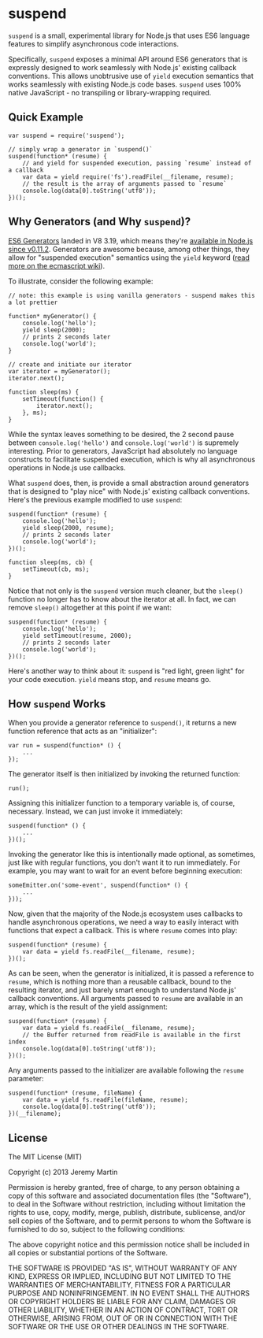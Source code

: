 # suspend

`suspend` is a small, experimental library for Node.js that uses ES6 language features to simplify asynchronous code interactions.

Specifically, `suspend` exposes a minimal API around ES6 generators that is expressly designed to work seamlessly with Node.js' existing callback conventions.  This allows unobtrusive use of  `yield` execution semantics that works seamlessly with existing Node.js code bases.  `suspend` uses 100% native JavaScript - no transpiling or library-wrapping required.

## Quick Example
    
    var suspend = require('suspend');

    // simply wrap a generator in `suspend()`
    suspend(function* (resume) {
        // and yield for suspended execution, passing `resume` instead of a callback
        var data = yield require('fs').readFile(__filename, resume);
        // the result is the array of arguments passed to `resume`
        console.log(data[0].toString('utf8'));
    })();

## Why Generators (and Why `suspend`)?

[ES6 Generators](http://wiki.ecmascript.org/doku.php?id=harmony:generators) landed in V8 3.19, which means they're [available in Node.js since v0.11.2](http://blog.nodejs.org/2013/05/13/node-v0-11-2-unstable/).  Generators are awesome because, among other things, they allow for "suspended execution" semantics using the `yield` keyword ([read more on the ecmascript wiki](http://wiki.ecmascript.org/doku.php?id=harmony:generators)).

To illustrate, consider the following example:

    // note: this example is using vanilla generators - suspend makes this a lot prettier

    function* myGenerator() {
        console.log('hello');
        yield sleep(2000);
        // prints 2 seconds later
        console.log('world');
    }

    // create and initiate our iterator
    var iterator = myGenerator();
    iterator.next();

    function sleep(ms) {
        setTimeout(function() {
            iterator.next();
        }, ms);
    }

While the syntax leaves something to be desired, the 2 second pause between `console.log('hello')` and `console.log('world')` is supremely interesting.  Prior to generators, JavaScript had absolutely no language constructs to facilitate suspended execution, which is why all asynchronous operations in Node.js use callbacks.

What `suspend` does, then, is provide a small abstraction around generators that is designed to "play nice" with Node.js' existing callback conventions.  Here's the previous example modified to use `suspend`:

    suspend(function* (resume) {
        console.log('hello');
        yield sleep(2000, resume);
        // prints 2 seconds later
        console.log('world');
    })();

    function sleep(ms, cb) {
        setTimeout(cb, ms);
    }

Notice that not only is the `suspend` version much cleaner, but the `sleep()` function no longer has to know about the iterator at all.  In fact, we can remove `sleep()` altogether at this point if we want:

    suspend(function* (resume) {
        console.log('hello');
        yield setTimeout(resume, 2000);
        // prints 2 seconds later
        console.log('world');
    })();

Here's another way to think about it: `suspend` is "red light, green light" for your code execution.  `yield` means stop, and `resume` means go.

## How `suspend` Works

When you provide a generator reference to `suspend()`, it returns a new function reference that acts as an "initializer":

    var run = suspend(function* () {
        ...
    });

The generator itself is then initialized by invoking the returned function:

    run();

Assigning this initializer function to a temporary variable is, of course, necessary.  Instead, we can just invoke it immediately:

    suspend(function* () {
        ...
    })();

Invoking the generator like this is intentionally made optional, as sometimes, just like with regular functions, you don't want it to run immediately.  For example, you may want to wait for an event before beginning execution:

    someEmitter.on('some-event', suspend(function* () {
        ...
    }));

Now, given that the majority of the Node.js ecosystem uses callbacks to handle asynchronous operations, we need a way to easily interact with functions that expect a callback.  This is where `resume` comes into play:

    suspend(function* (resume) {
        var data = yield fs.readFile(__filename, resume);
    })();

As can be seen, when the generator is initialized, it is passed a reference to `resume`, which is nothing more than a reusable callback, bound to the resulting iterator, and just barely smart enough to understand Node.js' callback conventions.  All arguments passed to `resume` are available in an array, which is the result of the yield assignment:

    suspend(function* (resume) {
        var data = yield fs.readFile(__filename, resume);
        // the Buffer returned from readFile is available in the first index
        console.log(data[0].toString('utf8'));
    })();

Any arguments passed to the initializer are available following the `resume` parameter:

    suspend(function* (resume, fileName) {
        var data = yield fs.readFile(fileName, resume);
        console.log(data[0].toString('utf8'));
    })(__filename);

## License 

The MIT License (MIT)

Copyright (c) 2013 Jeremy Martin

Permission is hereby granted, free of charge, to any person obtaining a copy of this software and associated documentation files (the "Software"), to deal in the Software without restriction, including without limitation the rights to use, copy, modify, merge, publish, distribute, sublicense, and/or sell copies of the Software, and to permit persons to whom the Software is furnished to do so, subject to the following conditions:

The above copyright notice and this permission notice shall be included in all copies or substantial portions of the Software.

THE SOFTWARE IS PROVIDED "AS IS", WITHOUT WARRANTY OF ANY KIND, EXPRESS OR IMPLIED, INCLUDING BUT NOT LIMITED TO THE WARRANTIES OF MERCHANTABILITY, FITNESS FOR A PARTICULAR PURPOSE AND NONINFRINGEMENT. IN NO EVENT SHALL THE AUTHORS OR COPYRIGHT HOLDERS BE LIABLE FOR ANY CLAIM, DAMAGES OR OTHER LIABILITY, WHETHER IN AN ACTION OF CONTRACT, TORT OR OTHERWISE, ARISING FROM, OUT OF OR IN CONNECTION WITH THE SOFTWARE OR THE USE OR OTHER DEALINGS IN THE SOFTWARE.
